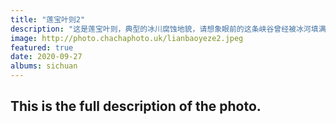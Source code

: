 ```yaml
---
title: "莲宝叶则2"
description: "这是莲宝叶则，典型的冰川腐蚀地貌，请想象眼前的这条峡谷曾经被冰河填满。"
image: http://photo.chachaphoto.uk/lianbaoyeze2.jpeg
featured: true
date: 2020-09-27
albums: sichuan
---
```


## This is the full description of the photo.

